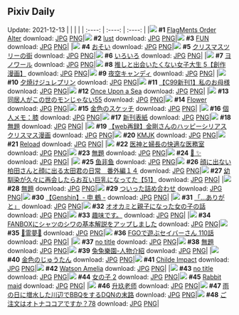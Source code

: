 ## Pixiv Daily
Update: 2021-12-13
|      |      |      |
| :----: | :----: | :----: |
|![](https://pixiv.microyu.workers.dev/c/240x480/img-master/img/2021/12/11/00/00/13/94694448_p0_master1200.jpg) **#1** [FlagMents Order Alter](https://www.pixiv.net/artworks/94694448) download: [JPG](https://pixiv.microyu.workers.dev/img-original/img/2021/12/11/00/00/13/94694448_p0.jpg) [PNG](https://pixiv.microyu.workers.dev/img-original/img/2021/12/11/00/00/13/94694448_p0.png)|![](https://pixiv.microyu.workers.dev/c/240x480/img-master/img/2021/12/11/00/00/07/94694410_p0_master1200.jpg) **#2** [lust](https://www.pixiv.net/artworks/94694410) download: [JPG](https://pixiv.microyu.workers.dev/img-original/img/2021/12/11/00/00/07/94694410_p0.jpg) [PNG](https://pixiv.microyu.workers.dev/img-original/img/2021/12/11/00/00/07/94694410_p0.png)|![](https://pixiv.microyu.workers.dev/c/240x480/img-master/img/2021/12/12/00/00/04/94717539_p0_master1200.jpg) **#3** [FUN](https://www.pixiv.net/artworks/94717539) download: [JPG](https://pixiv.microyu.workers.dev/img-original/img/2021/12/12/00/00/04/94717539_p0.jpg) [PNG](https://pixiv.microyu.workers.dev/img-original/img/2021/12/12/00/00/04/94717539_p0.png)|
|![](https://pixiv.microyu.workers.dev/c/240x480/img-master/img/2021/12/11/01/23/55/94696592_p0_master1200.jpg) **#4** [おそい](https://www.pixiv.net/artworks/94696592) download: [JPG](https://pixiv.microyu.workers.dev/img-original/img/2021/12/11/01/23/55/94696592_p0.jpg) [PNG](https://pixiv.microyu.workers.dev/img-original/img/2021/12/11/01/23/55/94696592_p0.png)|![](https://pixiv.microyu.workers.dev/c/240x480/img-master/img/2021/12/11/07/30/01/94699989_p0_master1200.jpg) **#5** [クリスマスツリーの街](https://www.pixiv.net/artworks/94699989) download: [JPG](https://pixiv.microyu.workers.dev/img-original/img/2021/12/11/07/30/01/94699989_p0.jpg) [PNG](https://pixiv.microyu.workers.dev/img-original/img/2021/12/11/07/30/01/94699989_p0.png)|![](https://pixiv.microyu.workers.dev/c/240x480/img-master/img/2021/12/11/19/58/15/94711180_p0_master1200.jpg) **#6** [いろいろ](https://www.pixiv.net/artworks/94711180) download: [JPG](https://pixiv.microyu.workers.dev/img-original/img/2021/12/11/19/58/15/94711180_p0.jpg) [PNG](https://pixiv.microyu.workers.dev/img-original/img/2021/12/11/19/58/15/94711180_p0.png)|
|![](https://pixiv.microyu.workers.dev/c/240x480/img-master/img/2021/12/11/00/00/10/94694430_p0_master1200.jpg) **#7** [ヨノワール](https://www.pixiv.net/artworks/94694430) download: [JPG](https://pixiv.microyu.workers.dev/img-original/img/2021/12/11/00/00/10/94694430_p0.jpg) [PNG](https://pixiv.microyu.workers.dev/img-original/img/2021/12/11/00/00/10/94694430_p0.png)|![](https://pixiv.microyu.workers.dev/c/240x480/img-master/img/2021/12/12/00/04/15/94717847_p0_master1200.jpg) **#8** [推しと出会いたくない女子大生 5【創作漫画】](https://www.pixiv.net/artworks/94717847) download: [JPG](https://pixiv.microyu.workers.dev/img-original/img/2021/12/12/00/04/15/94717847_p0.jpg) [PNG](https://pixiv.microyu.workers.dev/img-original/img/2021/12/12/00/04/15/94717847_p0.png)|![](https://pixiv.microyu.workers.dev/c/240x480/img-master/img/2021/12/12/20/30/00/94737094_p0_master1200.jpg) **#9** [夜空キャンディ](https://www.pixiv.net/artworks/94737094) download: [JPG](https://pixiv.microyu.workers.dev/img-original/img/2021/12/12/20/30/00/94737094_p0.jpg) [PNG](https://pixiv.microyu.workers.dev/img-original/img/2021/12/12/20/30/00/94737094_p0.png)|
|![](https://pixiv.microyu.workers.dev/c/240x480/img-master/img/2021/12/11/20/30/53/94711987_p0_master1200.jpg) **#10** [夕焼けジュレプリン](https://www.pixiv.net/artworks/94711987) download: [JPG](https://pixiv.microyu.workers.dev/img-original/img/2021/12/11/20/30/53/94711987_p0.jpg) [PNG](https://pixiv.microyu.workers.dev/img-original/img/2021/12/11/20/30/53/94711987_p0.png)|![](https://pixiv.microyu.workers.dev/c/240x480/img-master/img/2021/12/11/00/16/18/94695083_p0_master1200.jpg) **#11** [【C99新刊1】私のお母様](https://www.pixiv.net/artworks/94695083) download: [JPG](https://pixiv.microyu.workers.dev/img-original/img/2021/12/11/00/16/18/94695083_p0.jpg) [PNG](https://pixiv.microyu.workers.dev/img-original/img/2021/12/11/00/16/18/94695083_p0.png)|![](https://pixiv.microyu.workers.dev/c/240x480/img-master/img/2021/12/11/02/15/18/94697395_p0_master1200.jpg) **#12** [Once Upon a Sea](https://www.pixiv.net/artworks/94697395) download: [JPG](https://pixiv.microyu.workers.dev/img-original/img/2021/12/11/02/15/18/94697395_p0.jpg) [PNG](https://pixiv.microyu.workers.dev/img-original/img/2021/12/11/02/15/18/94697395_p0.png)|
|![](https://pixiv.microyu.workers.dev/c/240x480/img-master/img/2021/12/11/17/01/38/94707720_p0_master1200.jpg) **#13** [同居人がこの世のモンじゃない55](https://www.pixiv.net/artworks/94707720) download: [JPG](https://pixiv.microyu.workers.dev/img-original/img/2021/12/11/17/01/38/94707720_p0.jpg) [PNG](https://pixiv.microyu.workers.dev/img-original/img/2021/12/11/17/01/38/94707720_p0.png)|![](https://pixiv.microyu.workers.dev/c/240x480/img-master/img/2021/12/12/19/35/13/94719612_p0_master1200.jpg) **#14** [Flower](https://www.pixiv.net/artworks/94719612) download: [JPG](https://pixiv.microyu.workers.dev/img-original/img/2021/12/12/19/35/13/94719612_p0.jpg) [PNG](https://pixiv.microyu.workers.dev/img-original/img/2021/12/12/19/35/13/94719612_p0.png)|![](https://pixiv.microyu.workers.dev/c/240x480/img-master/img/2021/12/11/00/00/00/94694351_p0_master1200.jpg) **#15** [金色のスケッチ](https://www.pixiv.net/artworks/94694351) download: [JPG](https://pixiv.microyu.workers.dev/img-original/img/2021/12/11/00/00/00/94694351_p0.jpg) [PNG](https://pixiv.microyu.workers.dev/img-original/img/2021/12/11/00/00/00/94694351_p0.png)|
|![](https://pixiv.microyu.workers.dev/c/240x480/img-master/img/2021/12/11/09/00/00/94700727_p0_master1200.jpg) **#16** [個人メモ：膝](https://www.pixiv.net/artworks/94700727) download: [JPG](https://pixiv.microyu.workers.dev/img-original/img/2021/12/11/09/00/00/94700727_p0.jpg) [PNG](https://pixiv.microyu.workers.dev/img-original/img/2021/12/11/09/00/00/94700727_p0.png)|![](https://pixiv.microyu.workers.dev/c/240x480/img-master/img/2021/12/11/19/44/32/94710911_p0_master1200.jpg) **#17** [新刊表紙](https://www.pixiv.net/artworks/94710911) download: [JPG](https://pixiv.microyu.workers.dev/img-original/img/2021/12/11/19/44/32/94710911_p0.jpg) [PNG](https://pixiv.microyu.workers.dev/img-original/img/2021/12/11/19/44/32/94710911_p0.png)|![](https://pixiv.microyu.workers.dev/c/240x480/img-master/img/2021/12/12/00/35/24/94718803_p0_master1200.jpg) **#18** [無題](https://www.pixiv.net/artworks/94718803) download: [JPG](https://pixiv.microyu.workers.dev/img-original/img/2021/12/12/00/35/24/94718803_p0.jpg) [PNG](https://pixiv.microyu.workers.dev/img-original/img/2021/12/12/00/35/24/94718803_p0.png)|
|![](https://pixiv.microyu.workers.dev/c/240x480/img-master/img/2021/12/12/01/49/53/94720316_p0_master1200.jpg) **#19** [【web再録】金剛さんのハッピーシリアスクリスマス漫画](https://www.pixiv.net/artworks/94720316) download: [JPG](https://pixiv.microyu.workers.dev/img-original/img/2021/12/12/01/49/53/94720316_p0.jpg) [PNG](https://pixiv.microyu.workers.dev/img-original/img/2021/12/12/01/49/53/94720316_p0.png)|![](https://pixiv.microyu.workers.dev/c/240x480/img-master/img/2021/12/11/00/00/06/94694407_p0_master1200.jpg) **#20** [KMJK](https://www.pixiv.net/artworks/94694407) download: [JPG](https://pixiv.microyu.workers.dev/img-original/img/2021/12/11/00/00/06/94694407_p0.jpg) [PNG](https://pixiv.microyu.workers.dev/img-original/img/2021/12/11/00/00/06/94694407_p0.png)|![](https://pixiv.microyu.workers.dev/c/240x480/img-master/img/2021/12/11/20/58/18/94712631_p0_master1200.jpg) **#21** [Reload](https://www.pixiv.net/artworks/94712631) download: [JPG](https://pixiv.microyu.workers.dev/img-original/img/2021/12/11/20/58/18/94712631_p0.jpg) [PNG](https://pixiv.microyu.workers.dev/img-original/img/2021/12/11/20/58/18/94712631_p0.png)|
|![](https://pixiv.microyu.workers.dev/c/240x480/img-master/img/2021/12/12/15/41/25/94730443_p0_master1200.jpg) **#22** [医神と婦長の快適な医務室](https://www.pixiv.net/artworks/94730443) download: [JPG](https://pixiv.microyu.workers.dev/img-original/img/2021/12/12/15/41/25/94730443_p0.jpg) [PNG](https://pixiv.microyu.workers.dev/img-original/img/2021/12/12/15/41/25/94730443_p0.png)|![](https://pixiv.microyu.workers.dev/c/240x480/img-master/img/2021/12/12/00/00/03/94717527_p0_master1200.jpg) **#23** [無題](https://www.pixiv.net/artworks/94717527) download: [JPG](https://pixiv.microyu.workers.dev/img-original/img/2021/12/12/00/00/03/94717527_p0.jpg) [PNG](https://pixiv.microyu.workers.dev/img-original/img/2021/12/12/00/00/03/94717527_p0.png)|![](https://pixiv.microyu.workers.dev/c/240x480/img-master/img/2021/12/12/00/05/06/94717884_p0_master1200.jpg) **#24** [🍷 ✨](https://www.pixiv.net/artworks/94717884) download: [JPG](https://pixiv.microyu.workers.dev/img-original/img/2021/12/12/00/05/06/94717884_p0.jpg) [PNG](https://pixiv.microyu.workers.dev/img-original/img/2021/12/12/00/05/06/94717884_p0.png)|
|![](https://pixiv.microyu.workers.dev/c/240x480/img-master/img/2021/12/11/17/24/45/94708120_p0_master1200.jpg) **#25** [鱼非鱼](https://www.pixiv.net/artworks/94708120) download: [JPG](https://pixiv.microyu.workers.dev/img-original/img/2021/12/11/17/24/45/94708120_p0.jpg) [PNG](https://pixiv.microyu.workers.dev/img-original/img/2021/12/11/17/24/45/94708120_p0.png)|![](https://pixiv.microyu.workers.dev/c/240x480/img-master/img/2021/12/12/18/04/47/94733511_p0_master1200.jpg) **#26** [顔に出ない柏田さんと顔に出る太田君の日常　番外編１４](https://www.pixiv.net/artworks/94733511) download: [JPG](https://pixiv.microyu.workers.dev/img-original/img/2021/12/12/18/04/47/94733511_p0.jpg) [PNG](https://pixiv.microyu.workers.dev/img-original/img/2021/12/12/18/04/47/94733511_p0.png)|![](https://pixiv.microyu.workers.dev/c/240x480/img-master/img/2021/12/12/00/00/28/94717671_p0_master1200.jpg) **#27** [幼馴染が久々に再会したらお互い巨乳になってた【51】](https://www.pixiv.net/artworks/94717671) download: [JPG](https://pixiv.microyu.workers.dev/img-original/img/2021/12/12/00/00/28/94717671_p0.jpg) [PNG](https://pixiv.microyu.workers.dev/img-original/img/2021/12/12/00/00/28/94717671_p0.png)|
|![](https://pixiv.microyu.workers.dev/c/240x480/img-master/img/2021/12/11/21/40/57/94713763_p0_master1200.jpg) **#28** [無題](https://www.pixiv.net/artworks/94713763) download: [JPG](https://pixiv.microyu.workers.dev/img-original/img/2021/12/11/21/40/57/94713763_p0.jpg) [PNG](https://pixiv.microyu.workers.dev/img-original/img/2021/12/11/21/40/57/94713763_p0.png)|![](https://pixiv.microyu.workers.dev/c/240x480/img-master/img/2021/12/11/09/59/40/94701403_p0_master1200.jpg) **#29** [ついった詰め合わせ](https://www.pixiv.net/artworks/94701403) download: [JPG](https://pixiv.microyu.workers.dev/img-original/img/2021/12/11/09/59/40/94701403_p0.jpg) [PNG](https://pixiv.microyu.workers.dev/img-original/img/2021/12/11/09/59/40/94701403_p0.png)|![](https://pixiv.microyu.workers.dev/c/240x480/img-master/img/2021/12/11/12/45/31/94700205_p0_master1200.jpg) **#30** [【Genshin】- 申 鶴 -](https://www.pixiv.net/artworks/94700205) download: [JPG](https://pixiv.microyu.workers.dev/img-original/img/2021/12/11/12/45/31/94700205_p0.jpg) [PNG](https://pixiv.microyu.workers.dev/img-original/img/2021/12/11/12/45/31/94700205_p0.png)|
|![](https://pixiv.microyu.workers.dev/c/240x480/img-master/img/2021/12/12/18/39/39/94733402_p0_master1200.jpg) **#31** [「…ありがと」](https://www.pixiv.net/artworks/94733402) download: [JPG](https://pixiv.microyu.workers.dev/img-original/img/2021/12/12/18/39/39/94733402_p0.jpg) [PNG](https://pixiv.microyu.workers.dev/img-original/img/2021/12/12/18/39/39/94733402_p0.png)|![](https://pixiv.microyu.workers.dev/c/240x480/img-master/img/2021/12/12/12/18/08/94727103_p0_master1200.jpg) **#32** [オオカミと親子になった女の子の話](https://www.pixiv.net/artworks/94727103) download: [JPG](https://pixiv.microyu.workers.dev/img-original/img/2021/12/12/12/18/08/94727103_p0.jpg) [PNG](https://pixiv.microyu.workers.dev/img-original/img/2021/12/12/12/18/08/94727103_p0.png)|![](https://pixiv.microyu.workers.dev/c/240x480/img-master/img/2021/12/11/00/25/12/94695318_p0_master1200.jpg) **#33** [趣味です。](https://www.pixiv.net/artworks/94695318) download: [JPG](https://pixiv.microyu.workers.dev/img-original/img/2021/12/11/00/25/12/94695318_p0.jpg) [PNG](https://pixiv.microyu.workers.dev/img-original/img/2021/12/11/00/25/12/94695318_p0.png)|
|![](https://pixiv.microyu.workers.dev/c/240x480/img-master/img/2021/12/12/22/15/35/94740233_p0_master1200.jpg) **#34** [FANBOXにシャツのシワの基本解説をアップしました](https://www.pixiv.net/artworks/94740233) download: [JPG](https://pixiv.microyu.workers.dev/img-original/img/2021/12/12/22/15/35/94740233_p0.jpg) [PNG](https://pixiv.microyu.workers.dev/img-original/img/2021/12/12/22/15/35/94740233_p0.png)|![](https://pixiv.microyu.workers.dev/c/240x480/img-master/img/2021/12/11/00/00/25/94694484_p0_master1200.jpg) **#35** [🦋霊夢🦋](https://www.pixiv.net/artworks/94694484) download: [JPG](https://pixiv.microyu.workers.dev/img-original/img/2021/12/11/00/00/25/94694484_p0.jpg) [PNG](https://pixiv.microyu.workers.dev/img-original/img/2021/12/11/00/00/25/94694484_p0.png)|![](https://pixiv.microyu.workers.dev/c/240x480/img-master/img/2021/12/11/09/04/27/94700775_p0_master1200.jpg) **#36** [FGOで遊ぶセイバーさん 110話](https://www.pixiv.net/artworks/94700775) download: [JPG](https://pixiv.microyu.workers.dev/img-original/img/2021/12/11/09/04/27/94700775_p0.jpg) [PNG](https://pixiv.microyu.workers.dev/img-original/img/2021/12/11/09/04/27/94700775_p0.png)|
|![](https://pixiv.microyu.workers.dev/c/240x480/img-master/img/2021/12/11/08/32/53/94700479_p0_master1200.jpg) **#37** [no title](https://www.pixiv.net/artworks/94700479) download: [JPG](https://pixiv.microyu.workers.dev/img-original/img/2021/12/11/08/32/53/94700479_p0.jpg) [PNG](https://pixiv.microyu.workers.dev/img-original/img/2021/12/11/08/32/53/94700479_p0.png)|![](https://pixiv.microyu.workers.dev/c/240x480/img-master/img/2021/12/11/00/00/08/94694416_p0_master1200.jpg) **#38** [無題](https://www.pixiv.net/artworks/94694416) download: [JPG](https://pixiv.microyu.workers.dev/img-original/img/2021/12/11/00/00/08/94694416_p0.jpg) [PNG](https://pixiv.microyu.workers.dev/img-original/img/2021/12/11/00/00/08/94694416_p0.png)|![](https://pixiv.microyu.workers.dev/c/240x480/img-master/img/2021/12/11/19/22/24/94710487_p0_master1200.jpg) **#39** [兔兔樂園-人物介紹](https://www.pixiv.net/artworks/94710487) download: [JPG](https://pixiv.microyu.workers.dev/img-original/img/2021/12/11/19/22/24/94710487_p0.jpg) [PNG](https://pixiv.microyu.workers.dev/img-original/img/2021/12/11/19/22/24/94710487_p0.png)|
|![](https://pixiv.microyu.workers.dev/c/240x480/img-master/img/2021/12/11/00/00/04/94694393_p0_master1200.jpg) **#40** [金色のじゅうたん](https://www.pixiv.net/artworks/94694393) download: [JPG](https://pixiv.microyu.workers.dev/img-original/img/2021/12/11/00/00/04/94694393_p0.jpg) [PNG](https://pixiv.microyu.workers.dev/img-original/img/2021/12/11/00/00/04/94694393_p0.png)|![](https://pixiv.microyu.workers.dev/c/240x480/img-master/img/2021/12/12/16/58/38/94731973_p0_master1200.jpg) **#41** [Childe Impact](https://www.pixiv.net/artworks/94731973) download: [JPG](https://pixiv.microyu.workers.dev/img-original/img/2021/12/12/16/58/38/94731973_p0.jpg) [PNG](https://pixiv.microyu.workers.dev/img-original/img/2021/12/12/16/58/38/94731973_p0.png)|![](https://pixiv.microyu.workers.dev/c/240x480/img-master/img/2021/12/12/01/10/43/94715938_p0_master1200.jpg) **#42** [Watson Amelia](https://www.pixiv.net/artworks/94715938) download: [JPG](https://pixiv.microyu.workers.dev/img-original/img/2021/12/12/01/10/43/94715938_p0.jpg) [PNG](https://pixiv.microyu.workers.dev/img-original/img/2021/12/12/01/10/43/94715938_p0.png)|
|![](https://pixiv.microyu.workers.dev/c/240x480/img-master/img/2021/12/11/08/30/33/94700460_p0_master1200.jpg) **#43** [no title](https://www.pixiv.net/artworks/94700460) download: [JPG](https://pixiv.microyu.workers.dev/img-original/img/2021/12/11/08/30/33/94700460_p0.jpg) [PNG](https://pixiv.microyu.workers.dev/img-original/img/2021/12/11/08/30/33/94700460_p0.png)|![](https://pixiv.microyu.workers.dev/c/240x480/img-master/img/2021/12/11/00/00/01/94694353_p0_master1200.jpg) **#44** [女の子 2](https://www.pixiv.net/artworks/94694353) download: [JPG](https://pixiv.microyu.workers.dev/img-original/img/2021/12/11/00/00/01/94694353_p0.jpg) [PNG](https://pixiv.microyu.workers.dev/img-original/img/2021/12/11/00/00/01/94694353_p0.png)|![](https://pixiv.microyu.workers.dev/c/240x480/img-master/img/2021/12/12/14/51/52/94729593_p0_master1200.jpg) **#45** [Rabbit maid](https://www.pixiv.net/artworks/94729593) download: [JPG](https://pixiv.microyu.workers.dev/img-original/img/2021/12/12/14/51/52/94729593_p0.jpg) [PNG](https://pixiv.microyu.workers.dev/img-original/img/2021/12/12/14/51/52/94729593_p0.png)|
|![](https://pixiv.microyu.workers.dev/c/240x480/img-master/img/2021/12/11/13/20/11/94704161_p0_master1200.jpg) **#46** [升玖老师](https://www.pixiv.net/artworks/94704161) download: [JPG](https://pixiv.microyu.workers.dev/img-original/img/2021/12/11/13/20/11/94704161_p0.jpg) [PNG](https://pixiv.microyu.workers.dev/img-original/img/2021/12/11/13/20/11/94704161_p0.png)|![](https://pixiv.microyu.workers.dev/c/240x480/img-master/img/2021/12/12/17/10/07/94732242_p0_master1200.jpg) **#47** [雨の日に増水した川辺でBBQをするDQNの末路](https://www.pixiv.net/artworks/94732242) download: [JPG](https://pixiv.microyu.workers.dev/img-original/img/2021/12/12/17/10/07/94732242_p0.jpg) [PNG](https://pixiv.microyu.workers.dev/img-original/img/2021/12/12/17/10/07/94732242_p0.png)|![](https://pixiv.microyu.workers.dev/c/240x480/img-master/img/2021/12/11/01/47/51/94696980_p0_master1200.jpg) **#48** [ご注文はオトナココアですか？78](https://www.pixiv.net/artworks/94696980) download: [JPG](https://pixiv.microyu.workers.dev/img-original/img/2021/12/11/01/47/51/94696980_p0.jpg) [PNG](https://pixiv.microyu.workers.dev/img-original/img/2021/12/11/01/47/51/94696980_p0.png)|
